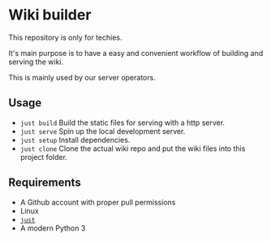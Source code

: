 # Wiki builder

This repository is only for techies.

It's main purpose is to have a easy and convenient workflow of building and serving the wiki.

This is mainly used by our server operators.

## Usage

- `just build` Build the static files for serving with a http server.
- `just serve` Spin up the local development server.
- `just setup` Install dependencies.
- `just clone` Clone the actual wiki repo and put the wiki files into this project folder.

## Requirements

- A Github account with proper pull permissions
- Linux
- [`just`](https://github.com/casey/just)
- A modern Python 3
